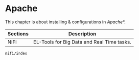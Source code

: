 # Apache

This chapter is about installing & configurations in *Apache**.


| Sections | Description                                |
|----------|--------------------------------------------|
| NiFi     | EL-Tools for Big Data and Real Time tasks. |



```{toctree}
nifi/index
```
